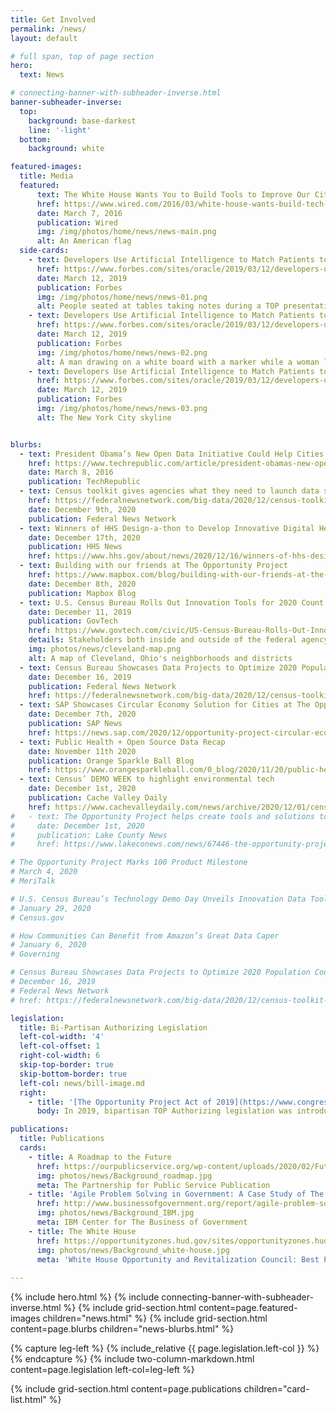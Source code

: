 ```yaml
---
title: Get Involved
permalink: /news/
layout: default

# full span, top of page section
hero:
  text: News

# connecting-banner-with-subheader-inverse.html
banner-subheader-inverse:
  top:
    background: base-darkest
    line: '-light'
  bottom:
    background: white

featured-images:
  title: Media
  featured:
      text: The White House Wants You to Build Tools to Improve Our Cities
      href: https://www.wired.com/2016/03/white-house-wants-build-tech-tools-data/
      date: March 7, 2016
      publication: Wired
      img: /img/photos/home/news/news-main.png
      alt: An American flag
  side-cards:
    - text: Developers Use Artificial Intelligence to Match Patients to Clinical Trials
      href: https://www.forbes.com/sites/oracle/2019/03/12/developers-use-artificial-intelligence-to-match-patients-to-clinical-trials/#72d2630b1345
      date: March 12, 2019
      publication: Forbes
      img: /img/photos/home/news/news-01.png
      alt: People seated at tables taking notes during a TOP presentation
    - text: Developers Use Artificial Intelligence to Match Patients to Clinical Trials
      href: https://www.forbes.com/sites/oracle/2019/03/12/developers-use-artificial-intelligence-to-match-patients-to-clinical-trials/#72d2630b1345
      date: March 12, 2019
      publication: Forbes
      img: /img/photos/home/news/news-02.png
      alt: A man drawing on a white board with a marker while a woman looks on
    - text: Developers Use Artificial Intelligence to Match Patients to Clinical Trials
      href: https://www.forbes.com/sites/oracle/2019/03/12/developers-use-artificial-intelligence-to-match-patients-to-clinical-trials/#72d2630b1345
      date: March 12, 2019
      publication: Forbes
      img: /img/photos/home/news/news-03.png
      alt: The New York City skyline


blurbs:
  - text: President Obama’s New Open Data Initiative Could Help Cities Help Themselves
    href: https://www.techrepublic.com/article/president-obamas-new-open-data-initiative-could-help-cities-help-themselves/
    date: March 8, 2016
    publication: TechRepublic
  - text: Census toolkit gives agencies what they need to launch data sprints with industry
    href: https://federalnewsnetwork.com/big-data/2020/12/census-toolkit-gives-agencies-what-they-need-to-launch-data-sprints-with-industry/
    date: December 9th, 2020
    publication: Federal News Network
  - text: Winners of HHS Design-a-thon to Develop Innovative Digital Health Tools for COVID-19 At-Anywhere Diagnostic Tests Announced
    date: December 17th, 2020
    publication: HHS News
    href: https://www.hhs.gov/about/news/2020/12/16/winners-of-hhs-design-a-thon-to-develop-innovative-digital-health-tools-for-covid-19.html
  - text: Building with our friends at The Opportunity Project
    href: https://www.mapbox.com/blog/building-with-our-friends-at-the-opportunity-project
    date: December 8th, 2020
    publication: Mapbox Blog
  - text: U.S. Census Bureau Rolls Out Innovation Tools for 2020 Count
    date: December 11, 2019
    publication: GovTech
    href: https://www.govtech.com/civic/US-Census-Bureau-Rolls-Out-Innovation-Tools-for-2020-Count.html
    details: Stakeholders both inside and outside of the federal agency attended a recent demo day at the bureau's headquarters, discussing the roll that data maps, human-centric design and more will play in next year’s count.
    img: photos/news/cleveland-map.png
    alt: A map of Cleveland, Ohio's neighborhoods and districts
  - text: Census Bureau Showcases Data Projects to Optimize 2020 Population Count
    date: December 16, 2019
    publication: Federal News Network
    href: https://federalnewsnetwork.com/big-data/2020/12/census-toolkit-gives-agencies-what-they-need-to-launch-data-sprints-with-industry/
  - text: SAP Showcases Circular Economy Solution for Cities at The Opportunity Project
    date: December 7th, 2020
    publication: SAP News
    href: https://news.sap.com/2020/12/opportunity-project-circular-economy-chicago/
  - text: Public Health + Open Source Data Recap
    date: November 11th 2020
    publication: Orange Sparkle Ball Blog
    href: https://www.orangesparkleball.com/0_blog/2020/11/20/public-health-open-source-data-recap
  - text: Census’ DEMO WEEK to highlight environmental tech
    date: December 1st, 2020
    publication: Cache Valley Daily
    href: https://www.cachevalleydaily.com/news/archive/2020/12/01/census-demo-week-to-highlight-environmental-tech/#.YBgVhndKhTZ
#   - text: The Opportunity Project helps create tools and solutions to environmental challenges
#     date: December 1st, 2020
#     publication: Lake County News
#     href: https://www.lakeconews.com/news/67446-the-opportunity-project-helps-create-tools-and-solutions-to-environmental-challenges

# The Opportunity Project Marks 100 Product Milestone
# March 4, 2020
# MeriTalk

# U.S. Census Bureau’s Technology Demo Day Unveils Innovation Data Tools
# January 29, 2020
# Census.gov

# How Communities Can Benefit from Amazon’s Great Data Caper
# January 6, 2020
# Governing

# Census Bureau Showcases Data Projects to Optimize 2020 Population Count
# December 16, 2019
# Federal News Network
# href: https://federalnewsnetwork.com/big-data/2020/12/census-toolkit-gives-agencies-what-they-need-to-launch-data-sprints-with-industry/

legislation:
  title: Bi-Partisan Authorizing Legislation
  left-col-width: '4'
  left-col-offset: 1
  right-col-width: 6
  skip-top-border: true
  skip-bottom-border: true
  left-col: news/bill-image.md
  right:
    - title: '[The Opportunity Project Act of 2019](https://www.congress.gov/bill/116th-congress/house-bill/3528/text?r=16&s=1)'
      body: In 2019, bipartisan TOP Authorizing legislation was introduced in congress, which directs the Secretary of Commerce to carry out a program to facilitate the development of digital products for the public, and for other purposes. This authorizing bill is a major step toward institutionalizing TOP in government.

publications:
  title: Publications
  cards:
    - title: A Roadmap to the Future
      href: https://ourpublicservice.org/wp-content/uploads/2020/02/Future-of-Government.pdf
      img: photos/news/Background_roadmap.jpg
      meta: The Partnership for Public Service Publication
    - title: 'Agile Problem Solving in Government: A Case Study of The Opportunity Project'
      href: http://www.businessofgovernment.org/report/agile-problem-solving-government-case-study-opportunity-project
      img: photos/news/Background_IBM.jpg
      meta: IBM Center for The Business of Government
    - title: The White House
      href: https://opportunityzones.hud.gov/sites/opportunityzones.hud.gov/files/documents/OZ_Best_Practices_Report.pdf
      img: photos/news/Background_white-house.jpg
      meta: 'White House Opportunity and Revitalization Council: Best Practices Report to the President'
    
---
```


{% include hero.html %}
{% include connecting-banner-with-subheader-inverse.html %}
{% include grid-section.html content=page.featured-images children="news.html" %}
{% include grid-section.html content=page.blurbs children="news-blurbs.html" %}

{% capture leg-left %}
  {% include_relative {{ page.legislation.left-col }} %}
{% endcapture %}
{% include two-column-markdown.html content=page.legislation left-col=leg-left %}

{% include grid-section.html content=page.publications children="card-list.html" %}